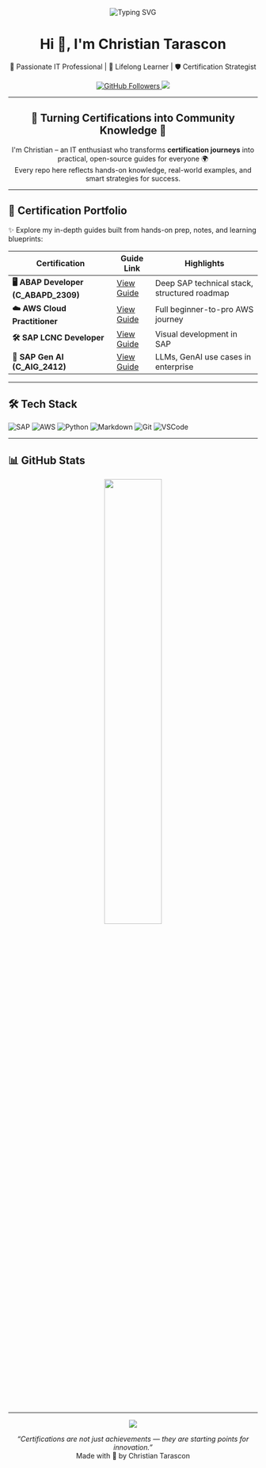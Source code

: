 <!-- HEADER SECTION -->
<p align="center">
  <img src="https://readme-typing-svg.demolab.com/?lines=Welcome+to+Christian+Tarascon's+Tech+Corner!;IT+Certifications+%7C+Cloud+%7C+SAP+%7C+AI+Learning+Hub&center=true&width=800&height=50&font=Fira%20Code&pause=1000&color=0D9AFF&vCenter=true&size=25" alt="Typing SVG" />
</p>


<h1 align="center">Hi 👋, I'm Christian Tarascon</h1>
<p align="center">
  🎯 Passionate IT Professional | 🧠 Lifelong Learner | 🛡️ Certification Strategist
</p>
<p align="center">
  <a href="https://github.com/christarascon" target="_blank">
    <img src="https://img.shields.io/github/followers/christarascon?label=Followers&style=social" alt="GitHub Followers"/>
  </a>
  <a href="mailto:christarascon@gmail.com">
    <img src="https://img.shields.io/badge/Email-Contact-blue?style=flat&logo=gmail&logoColor=white"/>
  </a>
</p>

---

<h2 align="center">🎯 Turning Certifications into Community Knowledge 🚀</h2>

<p align="center">
  I'm Christian – an IT enthusiast who transforms <strong>certification journeys</strong> into practical, open-source guides for everyone 🌍<br/>
  Every repo here reflects hands-on knowledge, real-world examples, and smart strategies for success.
</p>

---

## 🧭 Certification Portfolio

✨ Explore my in-depth guides built from hands-on prep, notes, and learning blueprints:

| Certification | Guide Link | Highlights |
|---------------|------------|------------|
| **🖥️ ABAP Developer (C_ABAPD_2309)** | [View Guide](https://github.com/christarascon/C_ABAPD_2309_Guide) | Deep SAP technical stack, structured roadmap |
| **☁️ AWS Cloud Practitioner** | [View Guide](https://github.com/christarascon/AWS-Cloud-Practitioner-Exam-Guide) | Full beginner-to-pro AWS journey |
| **🛠️ SAP LCNC Developer** | [View Guide](https://github.com/christarascon/SAP-Build-Low-Code-No-Code-Developer-Guide) | Visual development in SAP |
| **🧠 SAP Gen AI (C_AIG_2412)** | [View Guide](https://github.com/christarascon/Complete-LLMs-Guide-for-SAP-Generative-AI-Developer-Exam-Preparation-C_AIG_2412) | LLMs, GenAI use cases in enterprise |

---

## 🛠️ Tech Stack

![SAP](https://img.shields.io/badge/SAP-0FAAFF?style=flat-square&logo=sap&logoColor=white)
![AWS](https://img.shields.io/badge/AWS-232F3E?style=flat-square&logo=amazon-aws)
![Python](https://img.shields.io/badge/Python-3675A9?style=flat-square&logo=python&logoColor=white)
![Markdown](https://img.shields.io/badge/Markdown-000000?style=flat-square&logo=markdown)
![Git](https://img.shields.io/badge/Git-F05032?style=flat-square&logo=git&logoColor=white)
![VSCode](https://img.shields.io/badge/VS_Code-007ACC?style=flat-square&logo=visual-studio-code)

---

## 📊 GitHub Stats

<p align="center">
  <img src="https://github-readme-stats.vercel.app/api?username=christarascon&show_icons=true&theme=tokyonight&hide_border=true" width="48%"/>
</p>

---

<!-- FOOTER SECTION -->
<p align="center">
  <img src="https://capsule-render.vercel.app/api?type=waving&color=0D9AFF&height=100&section=footer"/>
</p>

<p align="center">
  <i>“Certifications are not just achievements — they are starting points for innovation.”</i>  
  <br>Made with 💙 by Christian Tarascon
</p>
